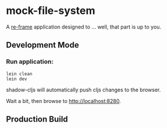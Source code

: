 # mock-file-system

A [re-frame](https://github.com/Day8/re-frame) application designed to ... well, that part is up to you.

## Development Mode

### Run application:

```
lein clean
lein dev
```

shadow-cljs will automatically push cljs changes to the browser.

Wait a bit, then browse to [http://localhost:8280](http://localhost:8280).

## Production Build

